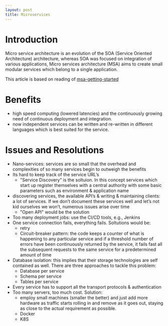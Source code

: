 ```yaml
---
layout: post
title: Microservices
---
```


# Introduction

Micro service architecture is an evolution of the SOA (Service Oriented Architecture) architecture, whereas SOA was focused on integration of various applications, Micro services architecture (MSA) aims to create small modular services which belong to a single application.

This article is based on reading of [msa-getting-started](https://cloudncode.blog/2016/07/22/msa-getting-started/)


# Benefits

- high speed computing (lowered latencies) and the continuously growing need of continuous deployment and integration.
- now independent services can be written and re-written in different languages which is best suited for the service.

# Issues and Resolutions

- Nano-services: services are so small that the overhead and complexities of so many services begin to outweigh the benefits
- Its hard to keep track of the service URL’s
  - "Service Discovery” is the soltuion. In this concept services which start up register themselves with a central authority with some basic parameters such as environment & application name
- discovering services, the available API’s & writing & maintaining clients: a lot of services. If we don’t document these services well and let’s not kid ourselves we won’t, numerous issues arise over time
  - "Open API" would be the solution
- Too many deployment jobs: use the CI/CD tools, e.g., Jenkins
- One service connection fails, everything fails. Soltutions would be:
  - retry
  - Circuit-breaker pattern: the code keeps a counter of what is happening to any particular service and if a threshold number of errors have been continuously returned by the service, it fails fast all the subsequent requests to the same service for a predetermined amount of time 
- Database isolation: this implies that their storage technologies are self contained as well. There are three approaches to tackle this problem:
  - Database per service
  - Schema per service
  - Tables per service
- Every service has to support all the transport protocols & authentication
- Too many servers, too much cost. Solution:
  - employ small machines (smaller the better) and just add more hardware as traffic starts rolling in and remove as it goes out, staying as close to the actual requirement as possible.
  - Docker
  - K8S